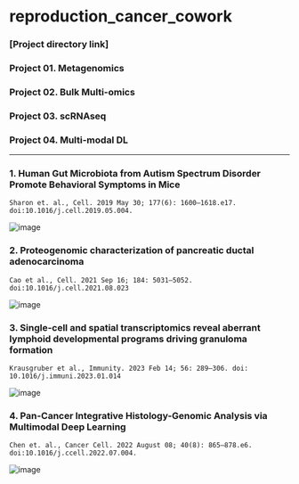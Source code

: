 # reproduction_cancer_cowork

### [Project directory link]

### Project 01. Metagenomics
### Project 02. Bulk Multi-omics
### Project 03. scRNAseq
### Project 04. Multi-modal DL

_______

### 1. Human Gut Microbiota from Autism Spectrum Disorder Promote Behavioral Symptoms in Mice
    Sharon et. al., Cell. 2019 May 30; 177(6): 1600–1618.e17. doi:10.1016/j.cell.2019.05.004.
![image](https://github.com/WoobeenJeong/reproduction_cancer_cowork/assets/132027211/3c9dfc69-35ce-4369-8489-68a931950380)


### 2. Proteogenomic characterization of pancreatic ductal adenocarcinoma
    Cao et al., Cell. 2021 Sep 16; 184: 5031–5052. doi:10.1016/j.cell.2021.08.023
![image](https://github.com/WoobeenJeong/reproduction_cancer_cowork/assets/132027211/ea4b7a90-f18e-43e7-82cb-0ab03375f90c)


### 3. Single-cell and spatial transcriptomics reveal aberrant lymphoid developmental programs driving granuloma formation
    Krausgruber et al., Immunity. 2023 Feb 14; 56: 289–306. doi: 10.1016/j.immuni.2023.01.014
![image](https://github.com/WoobeenJeong/reproduction_cancer_cowork/assets/132027211/43f0ed1c-3113-4e42-bf83-d14f56793f74)


### 4. Pan-Cancer Integrative Histology-Genomic Analysis via Multimodal Deep Learning
    Chen et. al., Cancer Cell. 2022 August 08; 40(8): 865–878.e6. doi:10.1016/j.ccell.2022.07.004.
![image](https://github.com/WoobeenJeong/reproduction_cancer_cowork/assets/132027211/1b1ea6f9-e075-4ffd-a2f9-ba0ffdd559de)
